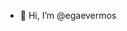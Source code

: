 - 👋 Hi, I’m @egaevermos

<!---
egaevermos/egaevermos is a ✨ special ✨ repository because its `README.md` (this file) appears on your GitHub profile.
You can click the Preview link to take a look at your changes.
--->

